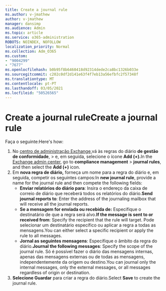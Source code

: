 ```yaml
---
title: Create a journal rule
ms.author: v-jmathew
author: v-jmathew
manager: dansimp
ms.audience: Admin
ms.topic: article
ms.service: o365-administration
ROBOTS: NOINDEX, NOFOLLOW
localization_priority: Normal
ms.collection: Adm_O365
ms.custom:
- "9004299"
- "7677"
ms.openlocfilehash: b0b95f8b6460418d92314dede2ca8bc1326b033e
ms.sourcegitcommit: c202c0df2d141e63f4f7eb13a56efbfc2f57348f
ms.translationtype: MT
ms.contentlocale: pt-PT
ms.lasthandoff: 03/05/2021
ms.locfileid: "50526565"
---
```

# <a name="create-a-journal-rule"></a><span data-ttu-id="8258d-102">Create a journal rule</span><span class="sxs-lookup"><span data-stu-id="8258d-102">Create a journal rule</span></span>

<span data-ttu-id="8258d-103">Faça o seguinte:</span><span class="sxs-lookup"><span data-stu-id="8258d-103">Here's how:</span></span>

1. <span data-ttu-id="8258d-104">No [centro de administração Exchange,](https://go.microsoft.com/fwlink/p/?linkid=2059104)vá às regras do diário **de gestão de conformidade**,  >  e, em seguida, selecione o ícone **Add (+).**</span><span class="sxs-lookup"><span data-stu-id="8258d-104">In the [Exchange admin center](https://go.microsoft.com/fwlink/p/?linkid=2059104), go to **compliance management** > **journal rules**, and then select the **Add (+)** icon.</span></span>
2. <span data-ttu-id="8258d-105">Em **nova regra de diário,** forneça um nome para a regra do diário e, em seguida, competir os seguintes campos:</span><span class="sxs-lookup"><span data-stu-id="8258d-105">In **new journal rule**, provide a name for the journal rule and then compete the following fields:</span></span>  
    - <span data-ttu-id="8258d-106">**Enviar relatórios do diário para**: Insira o endereço da caixa de correio de diário que receberá todos os relatórios do diário.</span><span class="sxs-lookup"><span data-stu-id="8258d-106">**Send journal reports to**: Enter the address of the journaling mailbox that will receive all the journal reports.</span></span>  
    - <span data-ttu-id="8258d-107">**Se a mensagem for enviada ou recebida de:** Especifique o destinatário de que a regra será alvo.</span><span class="sxs-lookup"><span data-stu-id="8258d-107">**If the message is sent to or received from**: Specify the recipient that the rule will target.</span></span> <span data-ttu-id="8258d-108">Pode selecionar um destinatário específico ou aplicar a regra a todas as mensagens.</span><span class="sxs-lookup"><span data-stu-id="8258d-108">You can either select a specific recipient or apply the rule to all messages.</span></span>  
    - <span data-ttu-id="8258d-109">**Jornal as seguintes mensagens**: Especifique o âmbito da regra do diário.</span><span class="sxs-lookup"><span data-stu-id="8258d-109">**Journal the following messages**: Specify the scope of the journal rule.</span></span> <span data-ttu-id="8258d-110">Só é possível fazer o diário das mensagens internas, apenas das mensagens externas ou de todas as mensagens, independentemente da origem ou destino.</span><span class="sxs-lookup"><span data-stu-id="8258d-110">You can journal only the internal messages, only the external messages, or all messages regardless of origin or destination.</span></span>
3. <span data-ttu-id="8258d-111">**Selecione Guardar** para criar a regra do diário.</span><span class="sxs-lookup"><span data-stu-id="8258d-111">Select **Save** to create the journal rule.</span></span>
